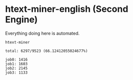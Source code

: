 # htext-miner-english (Second Engine)

Everything doing here is automated.

```
htext-miner

total: 6297/9523 (66.12412055024677%)

job0: 1416
job1: 1603
job2: 2145
job3: 1133
```